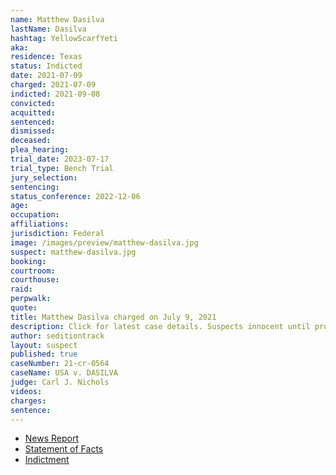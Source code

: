 ```yaml
---
name: Matthew Dasilva
lastName: Dasilva
hashtag: YellowScarfYeti
aka:
residence: Texas
status: Indicted
date: 2021-07-09
charged: 2021-07-09
indicted: 2021-09-08
convicted:
acquitted:
sentenced:
dismissed:
deceased:
plea_hearing:
trial_date: 2023-07-17
trial_type: Bench Trial
jury_selection:
sentencing:
status_conference: 2022-12-06
age:
occupation:
affiliations:
jurisdiction: Federal
image: /images/preview/matthew-dasilva.jpg
suspect: matthew-dasilva.jpg
booking:
courtroom:
courthouse:
raid:
perpwalk:
quote:
title: Matthew Dasilva charged on July 9, 2021
description: Click for latest case details. Suspects innocent until proven guilty.
author: seditiontrack
layout: suspect
published: true
caseNumber: 21-cr-0564
caseName: USA v. DASILVA
judge: Carl J. Nichols
videos:
charges:
sentence:
---
```

- [News Report](https://www.rawstory.com/capitol-riot-arrests-2653886199/)
- [Statement of Facts](https://www.justice.gov/usao-dc/case-multi-defendant/file/1413481/download)
- [Indictment](https://extremism.gwu.edu/sites/g/files/zaxdzs2191/f/Matthew%20Dasilva%20Indictment.pdf)
